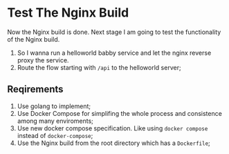 # Test The Nginx Build
Now the Nginx build is done. Next stage I am going to test the functionality of the Nginx build. 

1. So I wanna run a helloworld babby service and let the nginx reverse proxy the service.
2. Route the flow starting with `/api` to the helloworld server;


## Reqirements

1. Use golang to implement;
2. Use Docker Compose for simplifing the whole process and consistence among many enviroments;
3. Use new docker compose specification. Like using `docker compose` instead of `docker-compose`;
4. Use the Nginx build from the root directory which has a `Dockerfile`;
